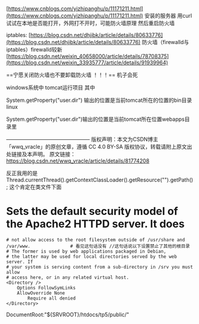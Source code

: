 ﻿[https://www.cnblogs.com/yizhipanghu/p/11171211.html](https://www.cnblogs.com/yizhipanghu/p/11171211.html)
安装的服务器 用curl 试试在本地是否能打开，外网打不开时，可能防火墙原理
然后重启防火墙

iptables:
[https://blog.csdn.net/dhjibk/article/details/80633776](https://blog.csdn.net/dhjibk/article/details/80633776)
防火墙（firewalld与iptables）firewalld较新[https://blog.csdn.net/weixin_40658000/article/details/78708375](https://blog.csdn.net/weixin_33935777/article/details/91939964)

==宁愿关闭防火墙也不要卸载防火墙 ！！！== 机子会死

windows系统中 tomcat运行项目 其中

System.getProperty("user.dir") 输出的位置是当前tomcat所在的位置的bin目录
linux 

System.getProperty("user.dir")输出的位置是当前tomcat所在位置webapps目录里

————————————————
版权声明：本文为CSDN博主「wwq_vracle」的原创文章，遵循 CC 4.0 BY-SA 版权协议，转载请附上原文出处链接及本声明。
原文链接：https://blog.csdn.net/wwq_vracle/article/details/81774208


反正我用的是Thread.currentThread().getContextClassLoader().getResource("").getPath(); 这个肯定在类文件下面




 # Sets the default security model of the Apache2 HTTPD server. It does
    # not allow access to the root filesystem outside of /usr/share and /var/www.               # 看见这句话没有 //这句话说以下设置禁止了其他的根目录
    # The former is used by web applications packaged in Debian,
    # the latter may be used for local directories served by the web server. If
    # your system is serving content from a sub-directory in /srv you must allow
    # access here, or in any related virtual host.
    <Directory />
        Options FollowSymLinks
        AllowOverride None
            Require all denied
    </Directory>





DocumentRoot:"${SRVROOT}/htdocs/tp5/public/"  
